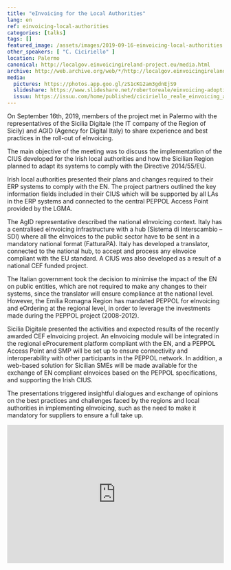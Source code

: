 ```yaml
---
title: "eInvoicing for the Local Authorities"
lang: en
ref: einvoicing-local-authorities
categories: [talks]
tags: []
featured_image: /assets/images/2019-09-16-einvoicing-local-authorities.jpg
other_speakers: [ "C. Ciciriello" ]
location: Palermo
canonical: http://localgov.einvoicingireland-project.eu/media.html
archive: http://web.archive.org/web/*/http://localgov.einvoicingireland-project.eu/media.html
media:
  pictures: https://photos.app.goo.gl/zS1cKG2am3gdnEjS9
  slideshare: https://www.slideshare.net/robertoreale/einvoicing-adoption-in-italy-cef-projects
  issuu: https://issuu.com/home/published/ciciriello_reale_einvoicing_adoption_in_italy.pptx
---
```


On September 16th, 2019, members of the project met in Palermo with the representatives of the Sicilia Digitale (the IT company of the Region of Sicily) and AGID (Agency for Digital Italy) to share experience and best practices in the roll-out of eInvoicing.

The main objective of the meeting was to discuss the implementation of the CIUS developed for the Irish local authorities and how the Sicilian Region planned to adapt its systems to comply with the Directive 2014/55/EU.

Irish local authorities presented their plans and changes required to their ERP systems to comply with the EN. The project partners outlined the key information fields included in their CIUS which will be supported by all LAs in the ERP systems and connected to the central PEPPOL Access Point provided by the LGMA.

The AgID representative described the national eInvoicing context. Italy has a centralised eInvoicing infrastructure with a hub (Sistema di Interscambio – SDI) where all the eInvoices to the public sector have to be sent in a mandatory national format (FatturaPA). Italy has developed a translator, connected to the national hub, to accept and process any eInvoice compliant with the EU standard. A CIUS was also developed as a result of a national CEF funded project.

The Italian government took the decision to minimise the impact of the EN on public entities, which are not required to make any changes to their systems, since the translator will ensure compliance at the national level. However, the Emilia Romagna Region has mandated PEPPOL for eInvoicing and eOrdering at the regional level, in order to leverage the investments made during the PEPPOL project (2008-2012).

Sicilia Digitale presented the activities and expected results of the recently awarded CEF eInvoicing project. An eInvoicing module will be integrated in the regional eProcurement platform compliant with the EN, and a PEPPOL Access Point and SMP will be set up to ensure connectivity and interoperability with other participants in the PEPPOL network. In addition, a web-based solution for Sicilian SMEs will be made available for the exchange of EN compliant eInvoices based on the PEPPOL specifications, and supporting the Irish CIUS.

The presentations triggered insightful dialogues and exchange of opinions on the best practices and challenges faced by the regions and local authorities in implementing eInvoicing, such as the need to make it mandatory for suppliers to ensure a full take up.

<div style="left: 0; width: 100%; height: 0; position: relative; padding-bottom: 56.25%; padding-top: 38px;"><iframe src="https://www.slideshare.net/slideshow/embed_code/key/k60kP3xKc2YAS" style="border: 0; top: 0; left: 0; width: 100%; height: 100%; position: absolute;" allowfullscreen scrolling="no" allow="encrypted-media"></iframe></div>
